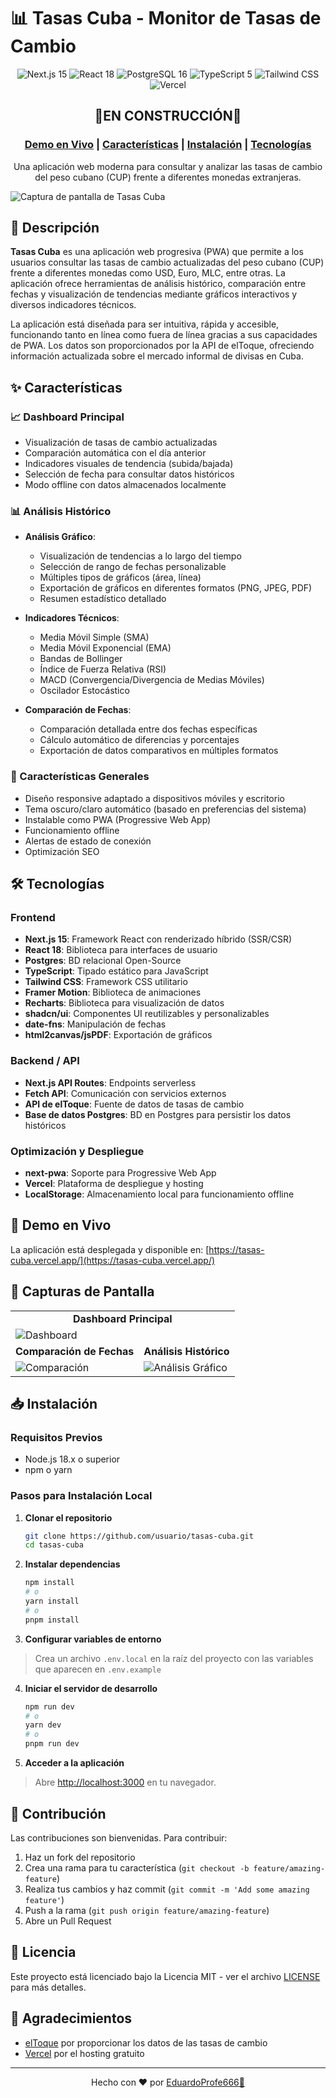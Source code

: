 # 📊 Tasas Cuba - Monitor de Tasas de Cambio

<div align="center">
  <img src="https://img.shields.io/badge/Next.js-15-black?style=for-the-badge&logo=next.js" alt="Next.js 15" />
  <img src="https://img.shields.io/badge/React-18-blue?style=for-the-badge&logo=react" alt="React 18" />
  <img src="https://img.shields.io/badge/PostgreSQL-16-blue?style=for-the-badge&logo=postgresql" alt="PostgreSQL 16" />
  <img src="https://img.shields.io/badge/TypeScript-5-blue?style=for-the-badge&logo=typescript" alt="TypeScript 5" />
  <img src="https://img.shields.io/badge/Tailwind-3-38B2AC?style=for-the-badge&logo=tailwind-css" alt="Tailwind CSS" />
  <img src="https://img.shields.io/badge/Vercel-Deployed-black?style=for-the-badge&logo=vercel" alt="Vercel" />
</div>

<div align="center">
  <h2>🚧EN CONSTRUCCIÓN🚧</h2>
</div>

<div align="center">
  <h3>
    <a href="https://tasas-cuba.vercel.app/" target="_blank">Demo en Vivo</a> |
    <a href="#características">Características</a> |
    <a href="#instalación">Instalación</a> |
    <a href="#tecnologías">Tecnologías</a>
  </h3>
</div>

<div align="center">
  <p>Una aplicación web moderna para consultar y analizar las tasas de cambio del peso cubano (CUP) frente a diferentes monedas extranjeras.</p>
</div>

![Captura de pantalla de Tasas Cuba](/assets/banner.png)

## 📝 Descripción

**Tasas Cuba** es una aplicación web progresiva (PWA) que permite a los usuarios consultar las tasas de cambio actualizadas del peso cubano (CUP) frente a diferentes monedas como USD, Euro, MLC, entre otras. La aplicación ofrece herramientas de análisis histórico, comparación entre fechas y visualización de tendencias mediante gráficos interactivos y diversos indicadores técnicos.

La aplicación está diseñada para ser intuitiva, rápida y accesible, funcionando tanto en línea como fuera de línea gracias a sus capacidades de PWA. Los datos son proporcionados por la API de elToque, ofreciendo información actualizada sobre el mercado informal de divisas en Cuba.

## ✨ Características

### 📈 Dashboard Principal
- Visualización de tasas de cambio actualizadas
- Comparación automática con el día anterior
- Indicadores visuales de tendencia (subida/bajada)
- Selección de fecha para consultar datos históricos
- Modo offline con datos almacenados localmente

### 📊 Análisis Histórico
- **Análisis Gráfico**:
    - Visualización de tendencias a lo largo del tiempo
    - Selección de rango de fechas personalizable
    - Múltiples tipos de gráficos (área, línea)
    - Exportación de gráficos en diferentes formatos (PNG, JPEG, PDF)
    - Resumen estadístico detallado

- **Indicadores Técnicos**:
    - Media Móvil Simple (SMA)
    - Media Móvil Exponencial (EMA)
    - Bandas de Bollinger
    - Índice de Fuerza Relativa (RSI)
    - MACD (Convergencia/Divergencia de Medias Móviles)
    - Oscilador Estocástico

- **Comparación de Fechas**:
    - Comparación detallada entre dos fechas específicas
    - Cálculo automático de diferencias y porcentajes
    - Exportación de datos comparativos en múltiples formatos

### 🌙 Características Generales
- Diseño responsive adaptado a dispositivos móviles y escritorio
- Tema oscuro/claro automático (basado en preferencias del sistema)
- Instalable como PWA (Progressive Web App)
- Funcionamiento offline
- Alertas de estado de conexión
- Optimización SEO

## 🛠️ Tecnologías

### Frontend
- **Next.js 15**: Framework React con renderizado híbrido (SSR/CSR)
- **React 18**: Biblioteca para interfaces de usuario
- **Postgres**: BD relacional Open-Source
- **TypeScript**: Tipado estático para JavaScript
- **Tailwind CSS**: Framework CSS utilitario
- **Framer Motion**: Biblioteca de animaciones
- **Recharts**: Biblioteca para visualización de datos
- **shadcn/ui**: Componentes UI reutilizables y personalizables
- **date-fns**: Manipulación de fechas
- **html2canvas/jsPDF**: Exportación de gráficos

### Backend / API
- **Next.js API Routes**: Endpoints serverless
- **Fetch API**: Comunicación con servicios externos
- **API de elToque**: Fuente de datos de tasas de cambio
- **Base de datos Postgres**: BD en Postgres para persistir los datos históricos

### Optimización y Despliegue
- **next-pwa**: Soporte para Progressive Web App
- **Vercel**: Plataforma de despliegue y hosting
- **LocalStorage**: Almacenamiento local para funcionamiento offline

## 🚀 Demo en Vivo

La aplicación está desplegada y disponible en: [https://tasas-cuba.vercel.app/](https://tasas-cuba.vercel.app/)

## 📸 Capturas de Pantalla

<div align="center">
  <table>
    <tr>
      <td align="center" colspan="2"><b>Dashboard Principal</b></td>
    </tr>
    <tr>
      <td colspan="2"><img src="/assets/banner.png" alt="Dashboard"/></td>
    </tr>
    <tr>
      <td align="center"><b>Comparación de Fechas</b></td>
      <td align="center"><b>Análisis Histórico</b></td>
    </tr>
    <tr>
      <td><img src="/assets/comparison.png" alt="Comparación"/></td>
      <td><img src="/assets/graph.png" alt="Análisis Gráfico"/></td>
    </tr>
  </table>
</div>

## 📥 Instalación

### Requisitos Previos
- Node.js 18.x o superior
- npm o yarn

### Pasos para Instalación Local

1. **Clonar el repositorio**
   ```bash
   git clone https://github.com/usuario/tasas-cuba.git
   cd tasas-cuba
   ```

2. **Instalar dependencias**
   ```bash
   npm install
   # o
   yarn install
   # o
   pnpm install
   ```
   
3. **Configurar variables de entorno**
> Crea un archivo `.env.local` en la raíz del proyecto con las variables que aparecen en `.env.example`

4. **Iniciar el servidor de desarrollo**
   ```bash
   npm run dev
   # o
   yarn dev
   # o
   pnpm run dev
   ```
   
5. **Acceder a la aplicación**
> Abre [http://localhost:3000](http://localhost:3000) en tu navegador.


## 🤝 Contribución

Las contribuciones son bienvenidas. Para contribuir:

1. Haz un fork del repositorio
2. Crea una rama para tu característica (`git checkout -b feature/amazing-feature`)
3. Realiza tus cambios y haz commit (`git commit -m 'Add some amazing feature'`)
4. Push a la rama (`git push origin feature/amazing-feature`)
5. Abre un Pull Request

## 📄 Licencia

Este proyecto está licenciado bajo la Licencia MIT - ver el archivo [LICENSE](LICENSE) para más detalles.

## 🙏 Agradecimientos

- [elToque](https://eltoque.com) por proporcionar los datos de las tasas de cambio
- [Vercel](https://vercel.com) por el hosting gratuito

---

<div align="center">Hecho con ❤️ por <a href="https://eduardoprofe666.github.io" target="_blank">EduardoProfe666🎩</a></div>
